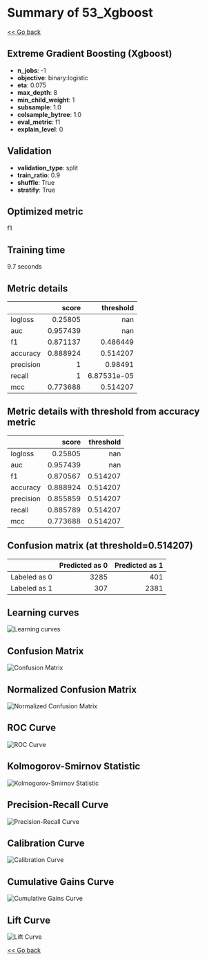 # Summary of 53_Xgboost

[<< Go back](../README.md)


## Extreme Gradient Boosting (Xgboost)
- **n_jobs**: -1
- **objective**: binary:logistic
- **eta**: 0.075
- **max_depth**: 8
- **min_child_weight**: 1
- **subsample**: 1.0
- **colsample_bytree**: 1.0
- **eval_metric**: f1
- **explain_level**: 0

## Validation
 - **validation_type**: split
 - **train_ratio**: 0.9
 - **shuffle**: True
 - **stratify**: True

## Optimized metric
f1

## Training time

9.7 seconds

## Metric details
|           |    score |     threshold |
|:----------|---------:|--------------:|
| logloss   | 0.25805  | nan           |
| auc       | 0.957439 | nan           |
| f1        | 0.871137 |   0.486449    |
| accuracy  | 0.888924 |   0.514207    |
| precision | 1        |   0.98491     |
| recall    | 1        |   6.87531e-05 |
| mcc       | 0.773688 |   0.514207    |


## Metric details with threshold from accuracy metric
|           |    score |   threshold |
|:----------|---------:|------------:|
| logloss   | 0.25805  |  nan        |
| auc       | 0.957439 |  nan        |
| f1        | 0.870567 |    0.514207 |
| accuracy  | 0.888924 |    0.514207 |
| precision | 0.855859 |    0.514207 |
| recall    | 0.885789 |    0.514207 |
| mcc       | 0.773688 |    0.514207 |


## Confusion matrix (at threshold=0.514207)
|              |   Predicted as 0 |   Predicted as 1 |
|:-------------|-----------------:|-----------------:|
| Labeled as 0 |             3285 |              401 |
| Labeled as 1 |              307 |             2381 |

## Learning curves
![Learning curves](learning_curves.png)
## Confusion Matrix

![Confusion Matrix](confusion_matrix.png)


## Normalized Confusion Matrix

![Normalized Confusion Matrix](confusion_matrix_normalized.png)


## ROC Curve

![ROC Curve](roc_curve.png)


## Kolmogorov-Smirnov Statistic

![Kolmogorov-Smirnov Statistic](ks_statistic.png)


## Precision-Recall Curve

![Precision-Recall Curve](precision_recall_curve.png)


## Calibration Curve

![Calibration Curve](calibration_curve_curve.png)


## Cumulative Gains Curve

![Cumulative Gains Curve](cumulative_gains_curve.png)


## Lift Curve

![Lift Curve](lift_curve.png)



[<< Go back](../README.md)
